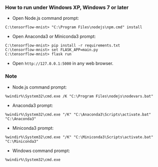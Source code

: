 ### How to run under Windows XP, Windows 7 or later ###

- Open Node.js command prompt:
```
C:\tensorflow-mnist> "C:\Program Files\nodejs\npm.cmd" install
```

- Open Anaconda3 or Miniconda3 prompt:
```
C:\tensorflow-mnist> pip install -r requirements.txt
C:\tensorflow-mnist> set FLASK_APP=main.py
C:\tensorflow-mnist> flask run
```

- Open `http://127.0.0.1:5000` in any web browser.


### Note ###

- Node.js command prompt:
```
%windir%\System32\cmd.exe /K "C:\Program Files\nodejs\nodevars.bat"
```

- Anaconda3 prompt:
```
%windir%\System32\cmd.exe "/K" "C:\Anaconda3\Scripts\activate.bat" "C:\Anaconda3"
```

- Miniconda3 prompt:
```
%windir%\System32\cmd.exe "/K" "C:\Miniconda3\Scripts\activate.bat" "C:\Miniconda3"
```

- Windows command prompt:
```
%windir%\System32\cmd.exe
```
